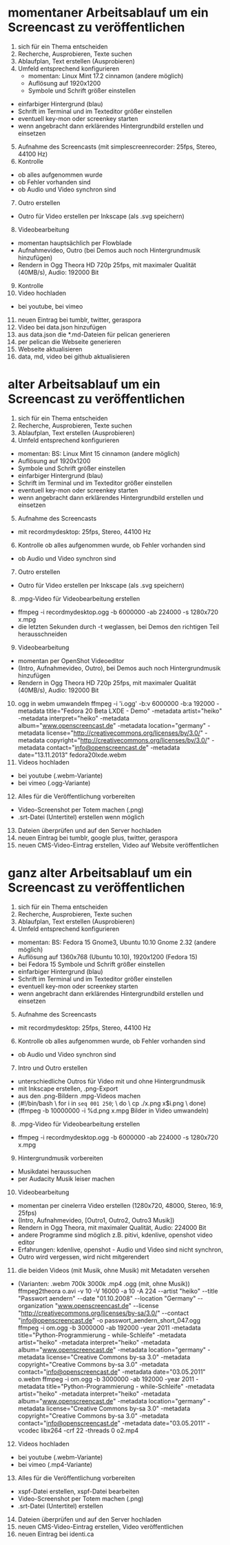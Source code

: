 # momentaner Arbeitsablauf um ein Screencast zu veröffentlichen

1. sich für ein Thema entscheiden
2. Recherche, Ausprobieren, Texte suchen
3. Ablaufplan, Text erstellen (Ausprobieren)
4. Umfeld entsprechend konfigurieren
   - momentan: Linux Mint 17.2 cinnamon (andere möglich)
   - Auflösung auf 1920x1200
   - Symbole und Schrift größer einstellen
* einfarbiger Hintergrund (blau)
* Schrift im Terminal und im Texteditor größer einstellen
* eventuell key-mon oder screenkey starten
* wenn angebracht dann erklärendes Hintergrundbild erstellen und einsetzen
5. Aufnahme des Screencasts (mit simplescreenrecorder: 25fps, Stereo, 44100 Hz)
6. Kontrolle 
* ob alles aufgenommen wurde
* ob Fehler vorhanden sind
* ob Audio und Video synchron sind
7. Outro erstellen
* Outro für Video erstellen per Inkscape (als .svg speichern)
8. Videobearbeitung
* momentan hauptsächlich per Flowblade
* Aufnahmevideo, Outro (bei Demos auch noch Hintergrundmusik hinzufügen)
* Rendern in Ogg Theora HD 720p 25fps, mit maximaler Qualität (40MB/s), Audio: 192000 Bit
9. Kontrolle
10. Video hochladen
* bei youtube, bei vimeo
11. neuen Eintrag bei tumblr, twitter, geraspora
12. Video bei data.json hinzufügen
13. aus data.json die *.md-Dateien für pelican generieren
14. per pelican die Webseite generieren
15. Webseite aktualisieren
16. data, md, video bei github aktualisieren


# alter Arbeitsablauf um ein Screencast zu veröffentlichen

1. sich für ein Thema entscheiden
2. Recherche, Ausprobieren, Texte suchen
3. Ablaufplan, Text erstellen (Ausprobieren)
4. Umfeld entsprechend konfigurieren
* momentan: BS: Linux Mint 15 cinnamon (andere möglich)
* Auflösung auf 1920x1200
* Symbole und Schrift größer einstellen
* einfarbiger Hintergrund (blau)
* Schrift im Terminal und im Texteditor größer einstellen
* eventuell key-mon oder screenkey starten
* wenn angebracht dann erklärendes Hintergrundbild erstellen und einsetzen
5. Aufnahme des Screencasts
* mit recordmydesktop: 25fps, Stereo, 44100 Hz
6. Kontrolle ob alles aufgenommen wurde, ob Fehler vorhanden sind
* ob Audio und Video synchron sind
7. Outro erstellen
* Outro für Video erstellen per Inkscape (als .svg speichern)
8. .mpg-Video für Videobearbeitung erstellen
* ffmpeg -i recordmydesktop.ogg -b 6000000 -ab 224000 -s 1280x720 x.mpg
* die letzten Sekunden durch -t weglassen, bei Demos den richtigen Teil herausschneiden
9. Videobearbeitung
* momentan per OpenShot Videoeditor
* (Intro, Aufnahmevideo, Outro), bei Demos auch noch Hintergrundmusik hinzufügen
* Rendern in Ogg Theora HD 720p 25fps, mit maximaler Qualität (40MB/s), Audio: 192000 Bit
10. ogg in webm umwandeln
ffmpeg -i 'i.ogg' -b:v 6000000 -b:a 192000 -metadata title="Fedora 20 Beta LXDE - Demo" -metadata artist="heiko" -metadata interpret="heiko" -metadata album="www.openscreencast.de" -metadata location="germany" -metadata license="http://creativecommons.org/licenses/by/3.0/" -metadata copyright="http://creativecommons.org/licenses/by/3.0/" -metadata contact="info@openscreencast.de" -metadata date="13.11.2013" fedora20lxde.webm
11. Videos hochladen
* bei youtube (.webm-Variante)
* bei vimeo (.ogg-Variante)
12. Alles für die Veröffentlichung vorbereiten
* Video-Screenshot per Totem machen (.png)
* .srt-Datei (Untertitel) erstellen wenn möglich
13. Dateien überprüfen und auf den Server hochladen
14. neuen Eintrag bei tumblr, google plus, twitter, geraspora
15. neuen CMS-Video-Eintrag erstellen, Video auf Website veröffentlichen


# ganz alter Arbeitsablauf um ein Screencast zu veröffentlichen

1. sich für ein Thema entscheiden
2. Recherche, Ausprobieren, Texte suchen
3. Ablaufplan, Text erstellen (Ausprobieren)
4. Umfeld entsprechend konfigurieren
* momentan: BS: Fedora 15 Gnome3, Ubuntu 10.10 Gnome 2.32 (andere möglich)
* Auflösung auf 1360x768 (Ubuntu 10.10), 1920x1200 (Fedora 15)
* bei Fedora 15 Symbole und Schrift größer einstellen
* einfarbiger Hintergrund (blau)
* Schrift im Terminal und im Texteditor größer einstellen
* eventuell key-mon oder screenkey starten
* wenn angebracht dann erklärendes Hintergrundbild erstellen und einsetzen
5. Aufnahme des Screencasts
* mit recordmydesktop: 25fps, Stereo, 44100 Hz
6. Kontrolle ob alles aufgenommen wurde, ob Fehler vorhanden sind
* ob Audio und Video synchron sind
7. Intro und Outro erstellen
* unterschiedliche Outros für Video mit und ohne Hintergrundmusik
* mit Inkscape erstellen, .png-Export
* aus den .png-Bildern .mpg-Videos machen
* (#!/bin/bash \ for i in `seq 001 250`; \ do \ cp ./x.png x$i.png \ done)
* (ffmpeg -b 10000000 -i %d.png x.mpg       Bilder in Video umwandeln)
8. .mpg-Video für Videobearbeitung erstellen
* ffmpeg -i recordmydesktop.ogg -b 6000000 -ab 224000 -s 1280x720 x.mpg
9. Hintergrundmusik vorbereiten
* Musikdatei heraussuchen
* per Audacity Musik leiser machen
10. Videobearbeitung
* momentan per cinelerra Video erstellen (1280x720, 48000, Stereo, 16:9, 25fps)
* (Intro, Aufnahmevideo, [Outro1, Outro2, Outro3 Musik])
* Rendern in Ogg Theora, mit maximaler Qualität, Audio: 224000 Bit
* andere Programme sind möglich z.B. pitivi, kdenlive, openshot video editor
* Erfahrungen: kdenlive, openshot - Audio und Video sind nicht synchron, 
* Outro wird vergessen, wird nicht mitgerendert
11. die beiden Videos (mit Musik, ohne Musik) mit Metadaten versehen
* (Varianten: .webm 700k 3000k .mp4 .ogg (mit, ohne Musik))
ffmpeg2theora  o.avi -v 10 -V 16000 -a 10 -A 224 --artist "heiko" --title "Passwort  aendern" --date "01.10.2008" --location "Germany" --organization  "www.openscreencast.de" --license "http://creativecommons.org/licenses/by-sa/3.0/" --contact "info@openscreencast.de" -o passwort_aendern_short_047.ogg  
ffmpeg  -i om.ogg -b 3000000 -ab 192000 -year 2011 -metadata  title="Python-Programmierung - while-Schleife" -metadata artist="heiko"  -metadata interpret="heiko" -metadata album="www.openscreencast.de"  -metadata location="germany" -metadata license="Creative Commons by-sa  3.0" -metadata copyright="Creative Commons by-sa 3.0" -metadata  contact="info@openscreencast.de" -metadata date="03.05.2011" o.webm
ffmpeg  -i om.ogg -b 3000000 -ab 192000 -year 2011 -metadata  title="Python-Programmierung - while-Schleife" -metadata artist="heiko"  -metadata interpret="heiko" -metadata album="www.openscreencast.de"  -metadata location="germany" -metadata license="Creative Commons by-sa  3.0" -metadata copyright="Creative Commons by-sa 3.0" -metadata  contact="info@openscreencast.de" -metadata date="03.05.2011" -vcodec  libx264 -crf 22 -threads 0 o2.mp4
12. Videos hochladen
* bei youtube (.webm-Variante)
* bei vimeo (.mp4-Variante)
13. Alles für die Veröffentlichung vorbereiten
* xspf-Datei erstellen, xspf-Datei bearbeiten
* Video-Screenshot per Totem machen (.png)
* .srt-Datei (Untertitel) erstellen 
14. Dateien überprüfen und auf den Server hochladen
15. neuen CMS-Video-Eintrag erstellen, Video veröffentlichen
16. neuen Eintrag bei identi.ca

